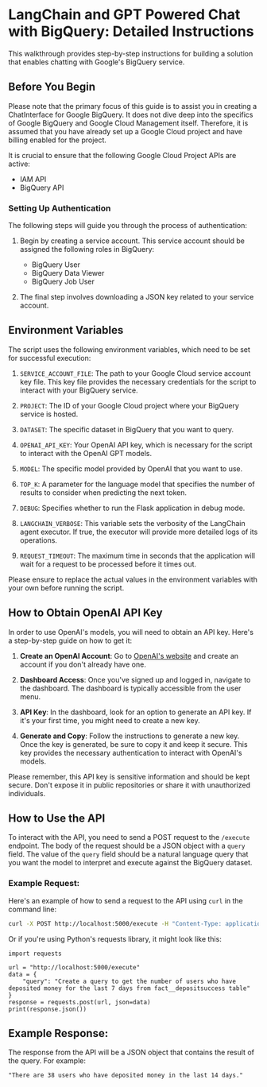 # LangChain and GPT Powered Chat with BigQuery: Detailed Instructions

This walkthrough provides step-by-step instructions for building a solution that enables chatting with Google's BigQuery service. 

## Before You Begin

Please note that the primary focus of this guide is to assist you in creating a ChatInterface for Google BigQuery. It does not dive deep into the specifics of Google BigQuery and Google Cloud Management itself. Therefore, it is assumed that you have already set up a Google Cloud project and have billing enabled for the project.

It is crucial to ensure that the following Google Cloud Project APIs are active:

- IAM API
- BigQuery API

### Setting Up Authentication

The following steps will guide you through the process of authentication:

1. Begin by creating a service account. This service account should be assigned the following roles in BigQuery:
   - BigQuery User
   - BigQuery Data Viewer
   - BigQuery Job User

2. The final step involves downloading a JSON key related to your service account.


## Environment Variables

The script uses the following environment variables, which need to be set for successful execution:

1. `SERVICE_ACCOUNT_FILE`: The path to your Google Cloud service account key file. This key file provides the necessary credentials for the script to interact with your BigQuery service.

2. `PROJECT`: The ID of your Google Cloud project where your BigQuery service is hosted.

3. `DATASET`: The specific dataset in BigQuery that you want to query.

4. `OPENAI_API_KEY`: Your OpenAI API key, which is necessary for the script to interact with the OpenAI GPT models.

5. `MODEL`: The specific model provided by OpenAI that you want to use.

6. `TOP_K`: A parameter for the language model that specifies the number of results to consider when predicting the next token.

7. `DEBUG`: Specifies whether to run the Flask application in debug mode.

8. `LANGCHAIN_VERBOSE`: This variable sets the verbosity of the LangChain agent executor. If true, the executor will provide more detailed logs of its operations.

9. `REQUEST_TIMEOUT`: The maximum time in seconds that the application will wait for a request to be processed before it times out.

Please ensure to replace the actual values in the environment variables with your own before running the script.



## How to Obtain OpenAI API Key

In order to use OpenAI's models, you will need to obtain an API key. Here's a step-by-step guide on how to get it:

1. **Create an OpenAI Account**: Go to [OpenAI's website](https://www.openai.com/) and create an account if you don't already have one.

2. **Dashboard Access**: Once you've signed up and logged in, navigate to the dashboard. The dashboard is typically accessible from the user menu.

3. **API Key**: In the dashboard, look for an option to generate an API key. If it's your first time, you might need to create a new key.

4. **Generate and Copy**: Follow the instructions to generate a new key. Once the key is generated, be sure to copy it and keep it secure. This key provides the necessary authentication to interact with OpenAI's models.

Please remember, this API key is sensitive information and should be kept secure. Don't expose it in public repositories or share it with unauthorized individuals.


## How to Use the API

To interact with the API, you need to send a POST request to the `/execute` endpoint. The body of the request should be a JSON object with a `query` field. The value of the `query` field should be a natural language query that you want the model to interpret and execute against the BigQuery dataset.

### Example Request:

Here's an example of how to send a request to the API using `curl` in the command line:

```bash
curl -X POST http://localhost:5000/execute -H "Content-Type: application/json" -d '{"query": "Create a query to get the number of users who have deposited money for the last 7 days from MY_BIGQUERY_TABLE_NAME table"}'
````


Or if you're using Python's requests library, it might look like this:
```
import requests

url = "http://localhost:5000/execute"
data = {
    "query": "Create a query to get the number of users who have deposited money for the last 7 days from fact__depositsuccess table"
}
response = requests.post(url, json=data)
print(response.json())
```

## Example Response:

The response from the API will be a JSON object that contains the result of the query. For example:

```"There are 38 users who have deposited money in the last 14 days."```


